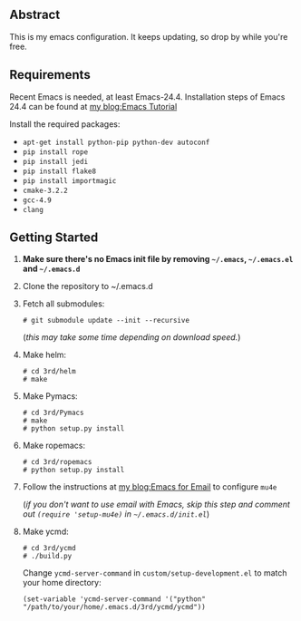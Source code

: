 ## Abstract

This is my emacs configuration. It keeps updating, so drop by while you're free.

## Requirements

Recent Emacs is needed, at least Emacs-24.4. Installation steps of Emacs 24.4 can be found at [my blog:Emacs Tutorial](http://henry-y.github.io/2015/01/emacs-tutorial/)

Install the required packages:

* `apt-get install python-pip python-dev autoconf`
* `pip install rope`
* `pip install jedi`
* `pip install flake8`
* `pip install importmagic`
* `cmake-3.2.2`
* `gcc-4.9`
* `clang`

## Getting Started

1. **Make sure there's no Emacs init file by removing `~/.emacs`, `~/.emacs.el` and `~/.emacs.d`**

2. Clone the repository to ~/.emacs.d

3. Fetch all submodules:

	```
	# git submodule update --init --recursive
	```

	(_this may take some time depending on download speed._)

4. Make helm:

	```
	# cd 3rd/helm
	# make
	```
	
5. Make Pymacs:
		
	```
	# cd 3rd/Pymacs
	# make
	# python setup.py install
	```
	
6. Make ropemacs:
	
	```
	# cd 3rd/ropemacs
	# python setup.py install
	```
	
7. Follow the instructions at [my blog:Emacs for Email](http://henry-y.github.io/2015/04/emacs-for-email/) to configure `mu4e`
	
	(_if you don't want to use email with Emacs, skip this step and comment out `(require 'setup-mu4e)` in `~/.emacs.d/init.el`_)

8. Make ycmd:

	```
	# cd 3rd/ycmd
	# ./build.py
	```

	Change `ycmd-server-command` in `custom/setup-development.el` to match your home directory:

	```elisp
	(set-variable 'ycmd-server-command '("python" "/path/to/your/home/.emacs.d/3rd/ycmd/ycmd"))
	```
